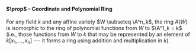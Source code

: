 #### $\prop$ – Coordinate and Polynomial Ring
For any field $k$ and any affine variety $W \subseteq \A^n_k$, the ring $A(W)$ is isomorphic to the ring of polynomial functions from $W$ to $\A^1_k = k$ (i.e., those functions from $W$ to $k$ that may be represented by an element of $k[x_1, \dots, x_n]$ --- it forms a ring using addition and multiplication in $k$).